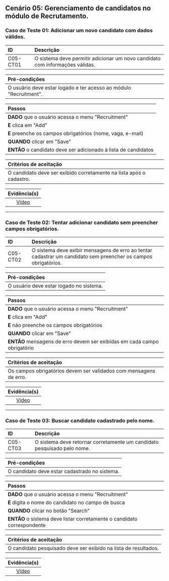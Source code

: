 ## Cenário 05: Gerenciamento de candidatos no módulo de Recrutamento.

### Caso de Teste 01: Adicionar um novo candidato com dados válidos.

| ID       | Descrição                                                              |
| :------- | :---------------------------------------------------------------------- |
| C05-CT01 | O sistema deve permitir adicionar um novo candidato com informações válidas. |

| **Pré-condições**                                             |
| :------------------------------------------------------------ |
| O usuário deve estar logado e ter acesso ao módulo "Recruitment". |

| **Passos**                                                        |
| :---------------------------------------------------------------- |
| **DADO** que o usuário acessa o menu \"Recruitment\"             |
| **E** clica em \"Add\"                                           |
| **E** preenche os campos obrigatórios (nome, vaga, e-mail)       |
| **QUANDO** clicar em \"Save\"                                    |
| **ENTÃO** o candidato deve ser adicionado à lista de candidatos  |

| **Critérios de aceitação**                                      |
| :-------------------------------------------------------------- |
| O candidato deve ser exibido corretamente na lista após o cadastro. |

|                **Evidência(s)**               |
| :-------------------------------------------: |
| [Vídeo]() |
---

### Caso de Teste 02: Tentar adicionar candidato sem preencher campos obrigatórios.

| ID       | Descrição                                                                     |
| :------- | :------------------------------------------------------------------------------ |
| C05-CT02 | O sistema deve exibir mensagens de erro ao tentar cadastrar um candidato sem preencher os campos obrigatórios. |

| **Pré-condições**                                             |
| :------------------------------------------------------------ |
| O usuário deve estar logado no sistema.                       |

| **Passos**                                                        |
| :---------------------------------------------------------------- |
| **DADO** que o usuário acessa o menu \"Recruitment\"             |
| **E** clica em \"Add\"                                           |
| **E** não preenche os campos obrigatórios                       |
| **QUANDO** clicar em \"Save\"                                    |
| **ENTÃO** mensagens de erro devem ser exibidas em cada campo obrigatório |

| **Critérios de aceitação**                                      |
| :-------------------------------------------------------------- |
| Os campos obrigatórios devem ser validados com mensagens de erro. |

|                **Evidência(s)**               |
| :-------------------------------------------: |
| [Vídeo]() |
---

### Caso de Teste 03: Buscar candidato cadastrado pelo nome.

| ID       | Descrição                                                        |
| :------- | :---------------------------------------------------------------- |
| C05-CT03 | O sistema deve retornar corretamente um candidato pesquisado pelo nome. |

| **Pré-condições**                                             |
| :------------------------------------------------------------ |
| O candidato deve estar cadastrado no sistema.                 |

| **Passos**                                                        |
| :---------------------------------------------------------------- |
| **DADO** que o usuário acessa o menu \"Recruitment\"             |
| **E** digita o nome do candidato no campo de busca              |
| **QUANDO** clicar no botão \"Search\"                           |
| **ENTÃO** o sistema deve listar corretamente o candidato correspondente |

| **Critérios de aceitação**                                      |
| :-------------------------------------------------------------- |
| O candidato pesquisado deve ser exibido na lista de resultados. |

|                **Evidência(s)**               |
| :-------------------------------------------: |
| [Vídeo]() |